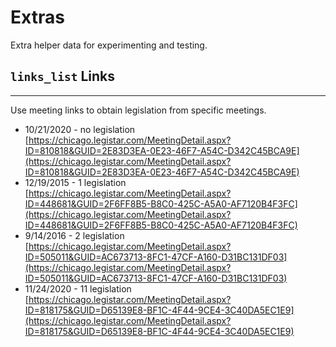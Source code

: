 # Extras
Extra helper data for experimenting and testing.

## `links_list` Links
<hr>

Use meeting links to obtain legislation from specific meetings.
- 10/21/2020 - no legislation</br> 
[https://chicago.legistar.com/MeetingDetail.aspx?ID=810818&GUID=2E83D3EA-0E23-46F7-A54C-D342C45BCA9E](https://chicago.legistar.com/MeetingDetail.aspx?ID=810818&GUID=2E83D3EA-0E23-46F7-A54C-D342C45BCA9E)
- 12/19/2015 - 1 legislation</br>
[https://chicago.legistar.com/MeetingDetail.aspx?ID=448681&GUID=2F6FF8B5-B8C0-425C-A5A0-AF7120B4F3FC](https://chicago.legistar.com/MeetingDetail.aspx?ID=448681&GUID=2F6FF8B5-B8C0-425C-A5A0-AF7120B4F3FC)
- 9/14/2016 - 2 legislation</br>
[https://chicago.legistar.com/MeetingDetail.aspx?ID=505011&GUID=AC673713-8FC1-47CF-A160-D31BC131DF03](https://chicago.legistar.com/MeetingDetail.aspx?ID=505011&GUID=AC673713-8FC1-47CF-A160-D31BC131DF03)
- 11/24/2020 - 11 legislation</br>
[https://chicago.legistar.com/MeetingDetail.aspx?ID=818175&GUID=D65139E8-BF1C-4F44-9CE4-3C40DA5EC1E9](https://chicago.legistar.com/MeetingDetail.aspx?ID=818175&GUID=D65139E8-BF1C-4F44-9CE4-3C40DA5EC1E9)
